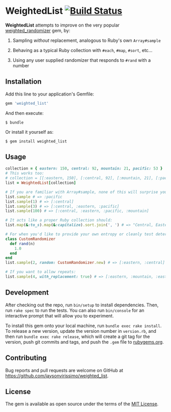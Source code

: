 # WeightedList [![Build Status](https://travis-ci.org/jaysonvirissimo/weighted_list.svg?branch=master)](https://travis-ci.org/jaysonvirissimo/weighted_list)

**WeightedList** attempts to improve on the very popular [weighted_randomizer](https://rubygems.org/gems/weighted_randomizer) gem, by:

1. Sampling *without* replacement, analogous to Ruby's own `Array#sample`

2. Behaving as a typical Ruby collection with `#each`, `#map`, `#sort`, etc...

3. Using any user supplied randomizer that responds to `#rand` with a number

## Installation

Add this line to your application's Gemfile:

```ruby
gem 'weighted_list'
```

And then execute:

    $ bundle

Or install it yourself as:

    $ gem install weighted_list

## Usage
```ruby
collection = { eastern: 150, central: 92, mountain: 21, pacific: 53 }
# This works too:
# collection = [[:eastern, 150], [:central, 92], [:mountain, 21], [:pacific, 53]]
list = WeightedList[collection]

# If you are familiar with Array#sample, none of this will surprise you:
list.sample # => :pacific
list.sample(1) # => [:central]
list.sample(3) # => [:central, :eastern, :pacific]
list.sample(100) # => [:central, :eastern, :pacific, :mountain]

# It acts like a proper Ruby collection should:
list.map(&:to_s).map(&:capitalize).sort.join(', ') # => "Central, Eastern, Mountain, Pacific"

# For when you'd like to provide your own entropy or cleanly test deterministically.
class CustomRandomizer
  def rand(n)
    1.0
  end
end
list.sample(2, random: CustomRandomizer.new) # => [:eastern, :central]

# If you want to allow repeats:
list.sample(4, with_replacement: true) # => [:eastern, :mountain, :eastern, :eastern]
```

## Development

After checking out the repo, run `bin/setup` to install dependencies. Then, run `rake spec` to run the tests. You can also run `bin/console` for an interactive prompt that will allow you to experiment.

To install this gem onto your local machine, run `bundle exec rake install`. To release a new version, update the version number in `version.rb`, and then run `bundle exec rake release`, which will create a git tag for the version, push git commits and tags, and push the `.gem` file to [rubygems.org](https://rubygems.org).

## Contributing

Bug reports and pull requests are welcome on GitHub at https://github.com/jaysonvirissimo/weighted_list.

## License

The gem is available as open source under the terms of the [MIT License](https://opensource.org/licenses/MIT).
